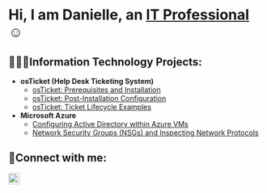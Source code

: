 <h1>Hi, I am Danielle, an <a href="https://linkedin.com/in/Josh">IT Professional</a>☺</h1>

<h2>👩🏽‍💻Information Technology Projects:</h2>

- <b>osTicket (Help Desk Ticketing System)</b>
  - [osTicket: Prerequisites and Installation](https://github.com/dbarreau/osticket-prereqs)
  - [osTicket: Post-Installation Configuration](https://github.com/joshmadakorcc/post-install-config)
  - [osTicket: Ticket Lifecycle Examples](https://github.com/joshmadakorcc/ticket-lifecycle)
- <b>Microsoft Azure</b>
  - [Configuring Active Directory within Azure VMs](https://github.com/joshmadakorcc/configure-ad)
  - [Network Security Groups (NSGs) and Inspecting Network Protocols](https://github.com/joshmadakorcc/azure-network-protocols)

<h2>🤳Connect with me:</h2>

[<img align="left" alt="Josh | LinkedIn" width="22px" src="https://cdn.jsdelivr.net/npm/simple-icons@v3/icons/linkedin.svg" />][linkedin]


[linkedin]: https://linkedin.com/in/danielle-barreau-6b4061b3
